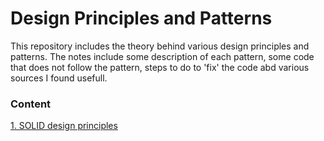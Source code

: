 # Design Principles and Patterns

This repository includes the theory behind various design principles and patterns. The notes include some description of each pattern, some code that does not follow the pattern, steps to do to 'fix' the code abd various sources I found usefull. 

### Content

[1. SOLID design principles](SOLID.ipynb)
